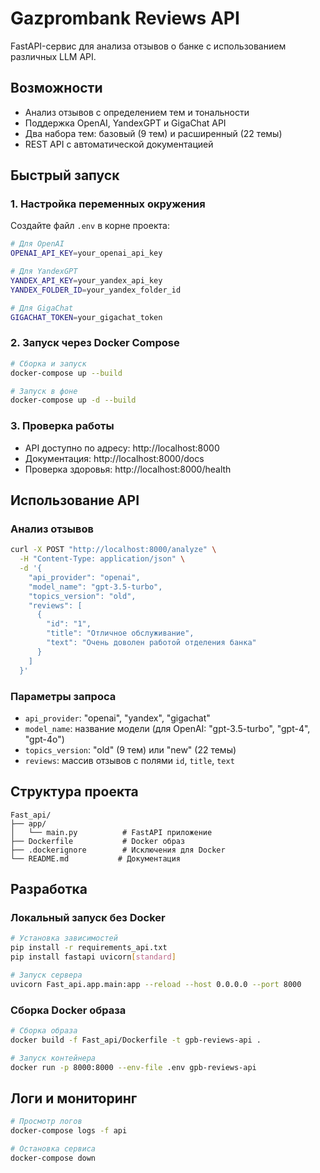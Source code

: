 # Gazprombank Reviews API

FastAPI-сервис для анализа отзывов о банке с использованием различных LLM API.

## Возможности

- Анализ отзывов с определением тем и тональности
- Поддержка OpenAI, YandexGPT и GigaChat API
- Два набора тем: базовый (9 тем) и расширенный (22 темы)
- REST API с автоматической документацией

## Быстрый запуск

### 1. Настройка переменных окружения

Создайте файл `.env` в корне проекта:

```bash
# Для OpenAI
OPENAI_API_KEY=your_openai_api_key

# Для YandexGPT
YANDEX_API_KEY=your_yandex_api_key
YANDEX_FOLDER_ID=your_yandex_folder_id

# Для GigaChat
GIGACHAT_TOKEN=your_gigachat_token
```

### 2. Запуск через Docker Compose

```bash
# Сборка и запуск
docker-compose up --build

# Запуск в фоне
docker-compose up -d --build
```

### 3. Проверка работы

- API доступно по адресу: http://localhost:8000
- Документация: http://localhost:8000/docs
- Проверка здоровья: http://localhost:8000/health

## Использование API

### Анализ отзывов

```bash
curl -X POST "http://localhost:8000/analyze" \
  -H "Content-Type: application/json" \
  -d '{
    "api_provider": "openai",
    "model_name": "gpt-3.5-turbo",
    "topics_version": "old",
    "reviews": [
      {
        "id": "1",
        "title": "Отличное обслуживание",
        "text": "Очень доволен работой отделения банка"
      }
    ]
  }'
```

### Параметры запроса

- `api_provider`: "openai", "yandex", "gigachat"
- `model_name`: название модели (для OpenAI: "gpt-3.5-turbo", "gpt-4", "gpt-4o")
- `topics_version`: "old" (9 тем) или "new" (22 темы)
- `reviews`: массив отзывов с полями `id`, `title`, `text`

## Структура проекта

```
Fast_api/
├── app/
│   └── main.py          # FastAPI приложение
├── Dockerfile           # Docker образ
├── .dockerignore        # Исключения для Docker
└── README.md           # Документация
```

## Разработка

### Локальный запуск без Docker

```bash
# Установка зависимостей
pip install -r requirements_api.txt
pip install fastapi uvicorn[standard]

# Запуск сервера
uvicorn Fast_api.app.main:app --reload --host 0.0.0.0 --port 8000
```

### Сборка Docker образа

```bash
# Сборка образа
docker build -f Fast_api/Dockerfile -t gpb-reviews-api .

# Запуск контейнера
docker run -p 8000:8000 --env-file .env gpb-reviews-api
```

## Логи и мониторинг

```bash
# Просмотр логов
docker-compose logs -f api

# Остановка сервиса
docker-compose down
```
